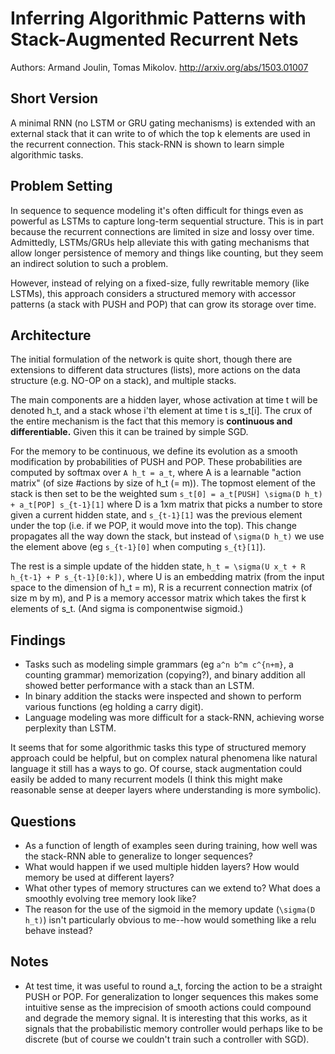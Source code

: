 # Inferring Algorithmic Patterns with Stack-Augmented Recurrent Nets

Authors: Armand Joulin, Tomas Mikolov. http://arxiv.org/abs/1503.01007

## Short Version

A minimal RNN (no LSTM or GRU gating mechanisms) is extended with an external stack that it can write to of which the top k elements are used in the recurrent connection. This stack-RNN is shown to learn simple algorithmic tasks.

## Problem Setting

In sequence to sequence modeling it's often difficult for things even as powerful as LSTMs to capture long-term sequential structure. This is in part because the recurrent connections are limited in size and lossy over time. Admittedly, LSTMs/GRUs help alleviate this with gating mechanisms that allow longer persistence of memory and things like counting, but they seem an indirect solution to such a problem.

However, instead of relying on a fixed-size, fully rewritable memory (like LSTMs), this approach considers a structured memory with accessor patterns (a stack with PUSH and POP) that can grow its storage over time.

## Architecture

The initial formulation of the network is quite short, though there are extensions to different data structures (lists), more actions on the data structure (e.g. NO-OP on a stack), and multiple stacks.

The main components are a hidden layer, whose activation at time t will be denoted h_t, and a stack whose i'th element at time t is s_t\[i\]. The crux of the entire mechanism is the fact that this memory is **continuous and differentiable.** Given this it can be trained by simple SGD.

For the memory to be continuous, we define its evolution as a smooth modification by probabilities of PUSH and POP. These probabilities are computed by softmax over `A h_t = a_t`, where A is a learnable "action matrix" (of size #actions by size of h_t (= m)). The topmost element of the stack is then set to be the weighted sum `s_t[0] = a_t[PUSH] \sigma(D h_t) + a_t[POP] s_{t-1}[1]` where D is a 1xm matrix that picks a number to store given a current hidden state, and `s_{t-1}[1]` was the previous  element under the top (i.e. if we POP, it would move into the top).  This change propagates all the way down the stack, but instead of `\sigma(D h_t)` we use the element above (eg `s_{t-1}[0]` when computing `s_{t}[1]`).

The rest is a simple update of the hidden state, `h_t = \sigma(U x_t + R h_{t-1} + P s_{t-1}[0:k])`, where U is an embedding matrix (from the input space to the dimension of h_t = m), R is a recurrent connection matrix (of size m by m), and P is a memory accessor matrix which takes the first k elements of s_t. (And sigma is componentwise sigmoid.)

## Findings

 - Tasks such as modeling simple grammars (eg `a^n b^m c^{n+m}`, a counting grammar) memorization (copying?), and binary addition all showed better performance with a stack than an LSTM.
 - In binary addition the stacks were inspected and shown to perform various functions (eg holding a carry digit).
 - Language modeling was more difficult for a stack-RNN, achieving worse perplexity than LSTM.

It seems that for some algorithmic tasks this type of structured memory approach could be helpful, but on complex natural phenomena like natural language it still has a ways to go. Of course, stack augmentation could easily be added to many recurrent models (I think this might make reasonable sense at deeper layers where understanding is more symbolic).

## Questions

 - As a function of length of examples seen during training, how well was the stack-RNN able to generalize to longer sequences?
 - What would happen if we used multiple hidden layers? How would memory be used at different layers?
 - What other types of memory structures can we extend to? What does a smoothly evolving tree memory look like?
 - The reason for the use of the sigmoid in the memory update (`\sigma(D h_t)`) isn't particularly obvious to me--how would something like a relu behave instead?

## Notes

 - At test time, it was useful to round a_t, forcing the action to be a straight PUSH or POP. For generalization to longer sequences this makes some intuitive sense as the imprecision of smooth actions could compound and degrade the memory signal. It is interesting that this works, as it signals that the probabilistic memory controller would perhaps like to be discrete (but of course we couldn't train such a controller with SGD).

